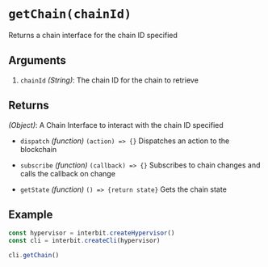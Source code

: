 # `getChain(chainId)`

Returns a chain interface for the chain ID specified


## Arguments

1. `chainId` *(String)*: The chain ID for the chain to retrieve


## Returns

*(Object)*: A Chain Interface to interact with the chain ID specified

- `dispatch` *(function)* `(action) => {}` Dispatches an action to the
  blockchain

- `subscribe` *(function)* `(callback) => {}` Subscribes to chain
  changes and calls the callback on change

- `getState` *(function)* `() => {return state}` Gets the chain state


## Example

```js
const hypervisor = interbit.createHypervisor()
const cli = interbit.createCli(hypervisor)

cli.getChain()
```
